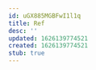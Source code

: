```yaml
---
id: uGX885MGBFwI1l1q
title: Ref
desc: ''
updated: 1626139774521
created: 1626139774521
stub: true
---
```


